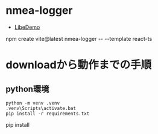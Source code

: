 # nmea-logger
- [LibeDemo](https://katonobu.github.io/nmea-logger/)

npm create vite@latest nmea-logger -- --template react-ts 

# downloadから動作までの手順
## python環境
```
python -m venv .venv
.venv\Scripts\activate.bat
pip install -r requirements.txt
```
pip install 
